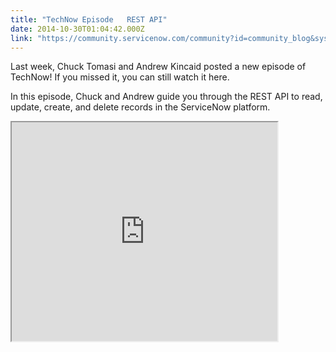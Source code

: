 ```yaml
---
title: "TechNow Episode   REST API"
date: 2014-10-30T01:04:42.000Z
link: "https://community.servicenow.com/community?id=community_blog&sys_id=d8ccee25dbd0dbc01dcaf3231f961907"
---
```

<p class="p1">Last week, Chuck Tomasi and Andrew Kincaid posted a new episode of TechNow! If you missed it, you can still watch it here.</p><p class="p2"></p><p class="p1">In this episode, Chuck and Andrew guide you through the REST API to read, update, create, and delete records in the ServiceNow platform.</p><p class="p1"></p><p class="p1"><iframe src="https://youtube.com/embed/ovMmd1w048Q" width="425" height="350"/></p><p class="p1"></p><p class="p3">For more information on REST API, see:</p><p class="p4"></p><p class="p3">ServiceNow product documentation:</p><p class="p5"><a title="k-external-small" class="jive-link-external-small" href="http://wiki.servicenow.com/index.php?title=REST_API" rel="nofollow" target="_blank">REST API - ServiceNow Wiki</a></p><p class="p5"></p><p class="p5">Find more TechNow here:</p><p class="p5"><a title="k-external-small" class="jive-link-external-small" href="https://www.youtube.com/playlist?list=PLCOmiTb5WX3ouggdJ4ty2dVUSrki9uYr1" rel="nofollow" target="_blank">TechNow - YouTube</a></p><p class="p4"></p><p class="p3">Your feedback helps us better serve you! Did you find this video helpful? Leave us a comment to tell us why or why not.</p>